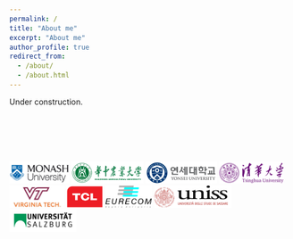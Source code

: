 ```yaml
---
permalink: /
title: "About me"
excerpt: "About me"
author_profile: true
redirect_from: 
  - /about/
  - /about.html
---
```



Under construction. 


<br/>
<br/>
<br/>
<br/>
<br/>

<div class="logo">
<a ><img src="/images/logo/monash.png" style="height: 40px;"></a>
<a ><img src="/images/logo/hzau.png" style="height: 40px;"></a>
<a ><img src="/images/logo/yonsei.png" style="height: 40px;"></a>
<a ><img src="/images/logo/Tsinghua.png" style="height: 40px;"></a>
<a ><img src="/images/logo/vt.jpg" style="height: 40px;"></a>
<a ><img src="/images/logo/TCL.png" style="height: 40px;"></a>
<a ><img src="/images/logo/EURECOM.jpg" style="height: 40px;"></a>
<a ><img src="/images/logo/uniss.png" style="height: 40px;"></a>
<a ><img src="/images/logo/Salzburg.png" style="height: 40px;"></a>
</div>

<!-- Xingbo Dong obtained his Ph.D. degree in CS from Monash University and B.S. degree in Biotechnology from Huazhong Agriculture University (HZAU), China in 2014. He once was a molecular biology PhD student in Viginia Tech, USA, but withdraw later. 

He served as a visiting scholar under Marie Sklodowska-Curie Actions through the project entitled Computer Vision Enabled Multimedia Forensics and People Identication.


 -->
